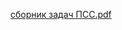 [сборник задач ПСС.pdf](https://github.com/Avent-a/collection-of-problems/files/14323068/default.pdf)
